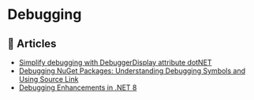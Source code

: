 # Debugging

## 📕 Articles
- [Simplify debugging with DebuggerDisplay attribute dotNET](https://www.code4it.dev/blog/debuggerdisplay-attribute)
- [Debugging NuGet Packages: Understanding Debugging Symbols and Using Source Link](https://endjin.com/blog/2022/05/debugging-nuget-packages-understanding-debugging-symbols-and-using-source-link.html)
- [Debugging Enhancements in .NET 8](https://devblogs.microsoft.com/dotnet/debugging-enhancements-in-dotnet-8/)